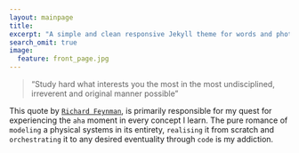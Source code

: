 ```yaml
---
layout: mainpage
title: 
excerpt: "A simple and clean responsive Jekyll theme for words and photos."
search_omit: true
image:
  feature: front_page.jpg
---
```


> “Study hard what interests you the most in the most undisciplined, irreverent and original manner possible” 

This quote by [`Richard
Feynman`](https://en.wikipedia.org/wiki/Richard_Feynman), is primarily
responsible for my quest for experiencing the `aha` moment in every concept I
learn. The pure romance of `modeling` a physical systems in its entirety,
`realising` it from scratch and  `orchestrating` it to any desired eventuality through `code` is my addiction. 


